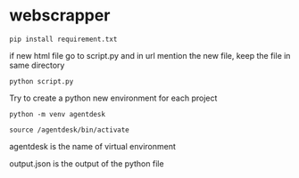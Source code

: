 # webscrapper

``` pip install requirement.txt ```

if new html file go to script.py and in url mention the new file, keep the file in same directory

``` python script.py ```

Try to create a python new environment for each project

```python -m venv agentdesk ```

``` source /agentdesk/bin/activate ```

agentdesk is the name of virtual environment


output.json is the output of the python file
